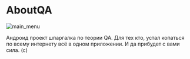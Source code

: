 # AboutQA
![main_menu](https://user-images.githubusercontent.com/45716437/194692280-b8f2c43f-3160-44c2-b2f4-725350437f79.jpg)

Андроид проект шпаргалка по теории QA. Для тех кто, устал копаться по всему интернету всё в одном приложении.
И да прибудет с вами сила. (с)
